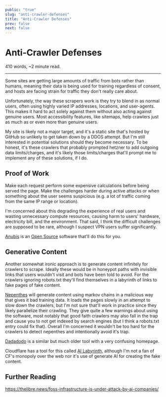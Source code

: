 ```yaml
---
public: "true"
slug: "anti-crawler-defenses"
title: "Anti-Crawler Defenses"
prev: false
next: false
---
```

<script setup>
import { data } from '../../git.data.ts';
import { useData } from 'vitepress';
const pageData = useData();
</script>
<h1 class="p-name">Anti-Crawler Defenses</h1>
<p>410 words, ~2 minute read. <span v-html="data[`site/${pageData.page.value.relativePath}`]" /></p>
<hr/>

Some sites are getting large amounts of traffic from bots rather than humans, meaning their data is being used for training regardless of consent, and hosts are facing strain for traffic they don't really care about.

Unfortunately, the way these scrapers work is they try to blend in as normal users, often using highly varied IP addresses, locations, and user-agents. This makes it hard to act solely against them without also acting against genuine users. Most accessibility features, like sitemaps, help crawlers just as much as or even more than genuine users.

My site is likely not a major target, and it's a static site that's hosted by GitHub so unlikely to get taken down by a DDOS attempt. But I'm still interested in potential solutions should they become necessary. To be honest, it's these crawlers that probably prompted hetzner to add outgoing data limits/charges, and it's likely those limits/charges that'll prompt me to implement any of these solutions, if I do.

## Proof of Work

Make each request perform some expensive calculations before being served the page. Make the challenges harder during active attacks or when something about the user seems suspicious (e.g. a lot of traffic coming from the same IP range or location).

I'm concerned about this degrading the experience of real users and wasting unnecessary compute resources, causing harm to users' hardware, electricity bill, and the environment. That said, I think the difficult challenges are supposed to be rare, although I suspect VPN users suffer significantly.

[Anubis](https://anubis.techaro.lol/) is an [Open Source](/garden/open-source/index.md) software that'll do this for you.

## Generative Content

Another somewhat ironic approach is to generate content infinitely for crawlers to scrape. Ideally these would be in honeypot paths with invisible links that users wouldn't visit and bots have been told to avoid. For the crawlers ignoring robots.txt they'll find themselves in a labyrinth of links to fake pages of fake content.

[Nepenthes](https://zadzmo.org/code/nepenthes/) will generate content using markov chains in a malicious way that gives it bad training data. It loads the pages slowly in an attempt to slow down the crawlers, but I'm not sure that'll work in practice since they likely parallelize their crawling. They give quite a few warnings about using the software, most notably that good faith crawlers may also fall in the trap and cause you to not get indexed by search engines (but I think a robots.txt entry could fix that). Overall I'm concerned it wouldn't be too hard for the crawlers to detect nepenthes and intentionally avoid it's trap.

[Dadadodo](https://www.jwz.org/dadadodo/) is a similar but much older tool with a very confusing homepage.

Cloudflare has a tool for this called [AI Labyrinth](https://blog.cloudflare.com/ai-labyrinth/), although I'm not a fan of CF's monopoly over the web nor it's use of generate AI for creating the fake content.

## Further Reading

https://thelibre.news/foss-infrastructure-is-under-attack-by-ai-companies/